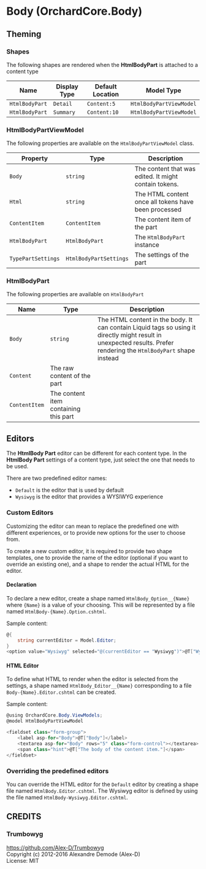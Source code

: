 # Body (OrchardCore.Body)

## Theming

### Shapes

The following shapes are rendered when the **HtmlBodyPart** is attached to a content type

| Name | Display Type | Default Location | Model Type |
| ------| ------------ |----------------- | ---------- |
| `HtmlBodyPart` | `Detail` | `Content:5` | `HtmlBodyPartViewModel` |
| `HtmlBodyPart` | `Summary` | `Content:10` | `HtmlBodyPartViewModel` |

### HtmlBodyPartViewModel

The following properties are available on the `HtmlBodyPartViewModel` class.

| Property | Type | Description |
| --------- | ---- |------------ |
| `Body` | `string` | The content that was edited. It might contain tokens. |
| `Html` | `string` | The HTML content once all tokens have been processed |
| `ContentItem` | `ContentItem` | The content item of the part |
| `HtmlBodyPart` | `HtmlBodyPart` | The `HtmlBodyPart` instance|
| `TypePartSettings` | `HtmlBodyPartSettings` | The settings of the part |

### HtmlBodyPart

The following properties are available on `HtmlBodyPart`

| Name | Type | Description |
| -----| ---- |------------ |
| `Body` | `string` | The HTML content in the body. It can contain Liquid tags so using it directly might result in unexpected results. Prefer rendering the `HtmlBodyPart` shape instead |
| `Content` | The raw content of the part |
| `ContentItem` | The content item containing this part |

## Editors

The __HtmlBody Part__ editor can be different for each content type. In the __HtmlBody Part__ settings of a 
content type, just select the one that needs to be used.

There are two predefined editor names:

- `Default` is the editor that is used by default
- `Wysiwyg` is the editor that provides a WYSIWYG experience

### Custom Editors

Customizing the editor can mean to replace the predefined one with different experiences, or to provide
new options for the user to choose from.

To create a new custom editor, it is required to provide two shape templates, one to provide
the name of the editor (optional if you want to override an existing one), and a shape to
render the actual HTML for the editor.

#### Declaration

To declare a new editor, create a shape named `HtmlBody_Option__{Name}` where `{Name}` is a value 
of your choosing. This will be represented by a file named `HtmlBody-{Name}.Option.cshtml`.

Sample content:

```csharp
@{
    string currentEditor = Model.Editor;
}
<option value="Wysiwyg" selected="@(currentEditor == "Wysiwyg")">@T["Wysiwyg editor"]</option>
```

#### HTML Editor

To define what HTML to render when the editor is selected from the settings, a shape named 
`HtmlBody_Editor__{Name}` corresponding to a file `Body-{Name}.Editor.cshtml` can be created.

Sample content:

```csharp
@using OrchardCore.Body.ViewModels;
@model HtmlBodyPartViewModel

<fieldset class="form-group">
    <label asp-for="Body">@T["Body"]</label>
    <textarea asp-for="Body" rows="5" class="form-control"></textarea>
    <span class="hint">@T["The body of the content item."]</span>
</fieldset>
```

### Overriding the predefined editors

You can override the HTML editor for the `Default` editor by creating a shape file named 
`HtmlBody.Editor.cshtml`. The Wysiwyg editor is defined by using the file named 
`HtmlBody-Wysiwyg.Editor.cshtml`.

## CREDITS

### Trumbowyg
<https://github.com/Alex-D/Trumbowyg>  
Copyright (c) 2012-2016 Alexandre Demode (Alex-D)  
License: MIT
